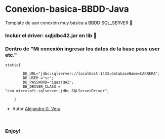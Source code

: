 # Conexion-basica-BBDD-Java
Template de uan conexión muy básica a BBDD SQL_SERVER 🚀

### Incluir el driver: sqljdbc42.jar en lib 🔧

### Dentro de "Mi conexión ingresar los datos de la base pass user etc."

```
static{
		
		DB_URL="jdbc:sqlserver://localhost:1433;databaseName=CARRERA";
		DB_USER ="sr";
		DB_PASSWORD="1qaz!QAZ";
		DB_DRIVER_CLASS = "com.microsoft.sqlserver.jdbc.SQLServerDriver";
		
	}
```
* Autor [Alejandro G. Vera](https://alexielardilla.github.io/dev_portfolio/)</br>

</br>

### Enjoy!



